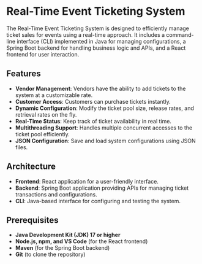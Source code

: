 # Real-Time Event Ticketing System

The Real-Time Event Ticketing System is designed to efficiently manage ticket sales for events using a real-time approach. It includes a command-line interface (CLI) implemented in Java for managing configurations, a Spring Boot backend for handling business logic and APIs, and a React frontend for user interaction.

## Features

- **Vendor Management**: Vendors have the ability to add tickets to the system at a customizable rate.
- **Customer Access**: Customers can purchase tickets instantly.
- **Dynamic Configuration**: Modify the ticket pool size, release rates, and retrieval rates on the fly.
- **Real-Time Status**: Keep track of ticket availability in real time.
- **Multithreading Support**: Handles multiple concurrent accesses to the ticket pool efficiently.
- **JSON Configuration**: Save and load system configurations using JSON files.

## Architecture

- **Frontend**: React application for a user-friendly interface.
- **Backend**: Spring Boot application providing APIs for managing ticket transactions and configurations.
- **CLI**: Java-based interface for configuring and testing the system.

## Prerequisites

- **Java Development Kit (JDK) 17 or higher**
- **Node.js, npm, and VS Code** (for the React frontend)
- **Maven** (for the Spring Boot backend)
- **Git** (to clone the repository)
